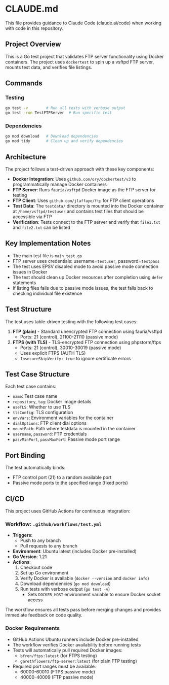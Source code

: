 # CLAUDE.md

This file provides guidance to Claude Code (claude.ai/code) when working with code in this repository.

## Project Overview

This is a Go test project that validates FTP server functionality using Docker containers. The project uses `dockertest` to spin up a vsftpd FTP server, mounts test data, and verifies file listings.

## Commands

### Testing
```bash
go test -v        # Run all tests with verbose output
go test -run TestFTPServer  # Run specific test
```

### Dependencies
```bash
go mod download   # Download dependencies
go mod tidy       # Clean up and verify dependencies
```

## Architecture

The project follows a test-driven approach with these key components:

- **Docker Integration**: Uses `github.com/ory/dockertest/v3` to programmatically manage Docker containers
- **FTP Server**: Runs `fauria/vsftpd` Docker image as the FTP server for testing
- **FTP Client**: Uses `github.com/jlaffaye/ftp` for FTP client operations
- **Test Data**: The `testdata/` directory is mounted into the Docker container at `/home/vsftpd/testuser` and contains test files that should be accessible via FTP
- **Verification**: Tests connect to the FTP server and verify that `file1.txt` and `file2.txt` can be listed

## Key Implementation Notes

- The main test file is `main_test.go`
- FTP server uses credentials: username=`testuser`, password=`testpass`
- The test uses EPSV disabled mode to avoid passive mode connection issues in Docker
- The test should clean up Docker resources after completion using `defer` statements
- If listing files fails due to passive mode issues, the test falls back to checking individual file existence

## Test Structure

The test uses table-driven testing with the following test cases:
1. **FTP (plain)** - Standard unencrypted FTP connection using fauria/vsftpd
   - Ports: 21 (control), 21100-21110 (passive mode)
2. **FTPS (with TLS)** - TLS-encrypted FTP connection using phpstorm/ftps
   - Ports: 21 (control), 30010-30019 (passive mode)
   - Uses explicit FTPS (AUTH TLS)
   - `InsecureSkipVerify: true` to ignore certificate errors

## Test Case Structure

Each test case contains:
- `name`: Test case name
- `repository`, `tag`: Docker image details
- `useTLS`: Whether to use TLS
- `tlsConfig`: TLS configuration
- `envVars`: Environment variables for the container
- `dialOptions`: FTP client dial options
- `mountPath`: Path where testdata is mounted in the container
- `username`, `password`: FTP credentials
- `pasvMinPort`, `pasvMaxPort`: Passive mode port range

## Port Binding

The test automatically binds:
- FTP control port (21) to a random available port
- Passive mode ports to the specified range (fixed ports)

## CI/CD

This project uses GitHub Actions for continuous integration:

### Workflow: `.github/workflows/test.yml`
- **Triggers**: 
  - Push to any branch
  - Pull requests to any branch
- **Environment**: Ubuntu latest (includes Docker pre-installed)
- **Go Version**: 1.21
- **Actions**:
  1. Checkout code
  2. Set up Go environment
  3. Verify Docker is available (`docker --version` and `docker info`)
  4. Download dependencies (`go mod download`)
  5. Run tests with verbose output (`go test -v`)
     - Sets `DOCKER_HOST` environment variable to ensure Docker socket access

The workflow ensures all tests pass before merging changes and provides immediate feedback on code quality.

### Docker Requirements
- GitHub Actions Ubuntu runners include Docker pre-installed
- The workflow verifies Docker availability before running tests
- Tests will automatically pull required Docker images:
  - `bfren/ftps:latest` (for FTPS testing)
  - `garethflowers/ftp-server:latest` (for plain FTP testing)
- Required port ranges must be available:
  - 60000-60010 (FTPS passive mode)
  - 40000-40009 (FTP passive mode)